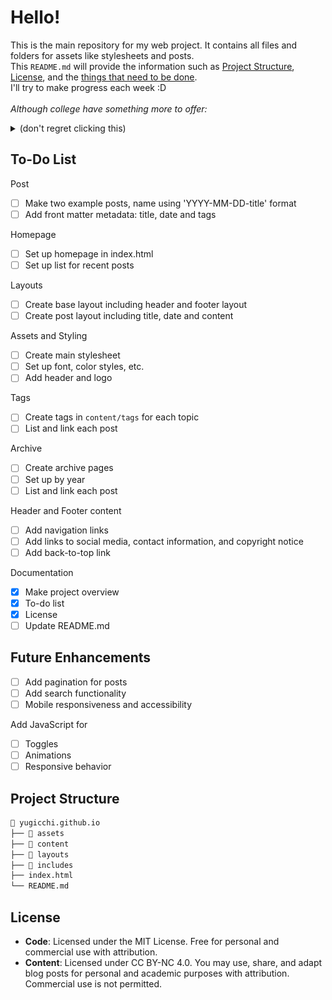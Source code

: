 # Hello!

This is the main repository for my web project. It contains all files and folders for assets like stylesheets and posts.  
This `README.md` will provide the information such as [Project Structure](#project-structure), [License](#license), and the [things that need to be done](#to-do-list).  
I'll try to make progress each week :D<br><br>
*Although college have something more to offer:*<details><summary>(don't regret clicking this)</summary><img src="/assets/images/importan-notis.jpg" width="100"></details>

## To-Do List
Post
- [ ] Make two example posts, name using 'YYYY-MM-DD-title' format
- [ ] Add front matter metadata: title, date and tags
      
Homepage
- [ ] Set up homepage in index.html
- [ ] Set up list for recent posts
      
Layouts
- [ ] Create base layout including header and footer layout
- [ ] Create post layout including title, date and content
      
Assets and Styling
- [ ] Create main stylesheet
- [ ] Set up font, color styles, etc.
- [ ] Add header and logo
      
Tags
- [ ] Create tags in `content/tags` for each topic
- [ ] List and link each post
      
Archive
- [ ] Create archive pages
- [ ] Set up by year
- [ ] List and link each post
      
Header and Footer content
- [ ] Add navigation links
- [ ] Add links to social media, contact information, and copyright notice
- [ ] Add back-to-top link
      
Documentation
- [x] Make project overview
- [x] To-do list
- [x] License
- [ ] Update README.md

## Future Enhancements
- [ ] Add pagination for posts
- [ ] Add search functionality
- [ ] Mobile responsiveness and accessibility
      
Add JavaScript for 
- [ ] Toggles
- [ ] Animations
- [ ] Responsive behavior

## Project Structure
```markdown
📁 yugicchi.github.io
├── 📁 assets
├── 📁 content
├── 📁 layouts
├── 📁 includes
├── index.html
└── README.md
```
</details>


## License
- **Code**: Licensed under the MIT License. Free for personal and commercial use with attribution.
- **Content**: Licensed under CC BY-NC 4.0. You may use, share, and adapt blog posts for personal and academic purposes with attribution. Commercial use is not permitted.
